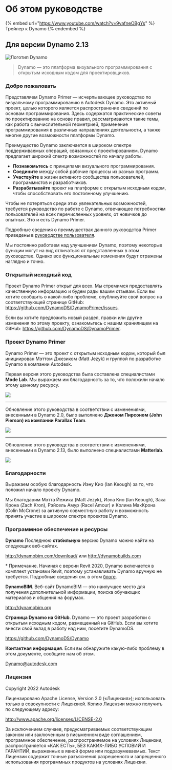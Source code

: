 # Об этом руководстве 

{% embed url="https://www.youtube.com/watch?v=9vafneOBgYs" %} Трейлер к Dynamo {% endembed %}

## Для версии Dynamo 2.13

![Логотип Dynamo](images/dynamo\_logo\_dark-trim.jpg)

> Dynamo — это платформа визуального программирования с открытым исходным кодом для проектировщиков.

### Добро пожаловать

Представляем Dynamo Primer — исчерпывающее руководство по визуальному программированию в Autodesk Dynamo. Это активный проект, целью которого является распространение сведений по основам программирования. Здесь содержатся практические советы по проектированию на основе правил, рассматриваются такие темы, как работа с вычислительной геометрией, применение программирования в различных направлениях деятельности, а также многие другие возможности платформы Dynamo.

Преимущество Dynamo заключается в широком спектре поддерживаемых операций, связанных с проектированием. Dynamo предлагает широкий спектр возможностей по началу работы.

* **Познакомьтесь** с принципами визуального программирования.
* **Соедините** между собой рабочие процессы из разных программ.
* **Участвуйте** в жизни активного сообщества пользователей, программистов и разработчиков.
* **Разрабатывайте** проект на платформе с открытым исходным кодом, чтобы способствовать его постоянному улучшению.

Чтобы не потеряться среди этих увлекательных возможностей, требуется руководство по работе с Dynamo, отвечающее потребностям пользователей на всех перечисленных уровнях, от новичков до опытных. Это и есть Dynamo Primer.

Подробные сведения о преимуществах данного руководства Primer приведены в [руководстве пользователя](1\_introduction/2-primer-user-guide-dynamo-community-and-platform.md).

Мы постоянно работаем над улучшением Dynamo, поэтому некоторые функции могут на вид отличаться от представленных в этом руководстве. Однако все функциональные изменения будут отражены наглядно и точно.

### Открытый исходный код

Проект Dynamo Primer открыт для всех. Мы стремимся предоставлять качественную информацию и будем рады вашим отзывам. Если вы хотите сообщить о какой-либо проблеме, опубликуйте свой вопрос на соответствующей странице GitHub: https://github.com/DynamoDS/DynamoPrimer/issues.

Если вы хотите предложить новый раздел, правки или другие изменения по этому проекту, ознакомьтесь с нашим хранилищем на GitHub: https://github.com/DynamoDS/DynamoPrimer.

### Проект Dynamo Primer

Dynamo Primer — это проект с открытым исходным кодом, который был инициирован Мэттом Джезиком (Matt Jezyk) и группой по разработке Dynamo в компании Autodesk.

Первая версия этого руководства была составлена специалистами **Mode Lab**. Мы выражаем им благодарность за то, что положили начало этому ценному ресурсу.

![](images/MODELAB\_Logo.png)

***

Обновление этого руководства в соответствии с изменениями, внесенными в Dynamo 2.0, было выполнено **Джоном Пирсоном (John Pierson) из компании Parallax Team**.

![](images/PRLX\_Logo.jpg)

***

Обновление этого руководства в соответствии с изменениями, внесенными в Dynamo 2.13, было выполнено специалистами **Matterlab**.

![](images/matterlab\_final-07.jpg)

### Благодарности

Выражаем особую благодарность Иэну Кио (Ian Keough) за то, что положил начало проекту Dynamo.

Мы благодарим Мэтта Йежика (Matt Jezyk), Иэна Кио (Ian Keough), Зака Крона (Zach Kron), Рэйсель Амур (Racel Amour) и Колина МакКрона (Colin McCrone) за активную совместную работу и возможность принять участие в широком спектре проектов Dynamo.

### Программное обеспечение и ресурсы

**Dynamo** Последнюю **стабильную** версию Dynamo можно найти на следующих веб-сайтах.

http://dynamobim.com/download/ или http://dynamobuilds.com

* Примечание. Начиная с версии Revit 2020, Dynamo включается в комплект установки Revit, поэтому устанавливать Dynamo вручную не требуется. Подробные сведения см. в этом [блоге](https://dynamobim.org/dynamo-core-2-1-release/).

**DynamoBIM**. Веб-сайт DynamoBIM — это наилучшее место для получения дополнительной информации, поиска обучающих материалов и общения на форумах.

http://dynamobim.org

**Страница Dynamo на GitHub**. Dynamo — это проект разработки с открытым исходным кодом, размещенный на GitHub. Если вы хотите внести свой вклад в работу над ним, посетите DynamoDS.

https://github.com/DynamoDS/Dynamo

**Контактная информация**. Если вы обнаружите какую-либо проблему в этом документе, сообщите нам об этом.

Dynamo@autodesk.com

### Лицензия

Copyright 2022 Autodesk

Лицензировано Apache License, Version 2.0 («Лицензия»); использовать только в совокупности с Лицензией. Копию Лицензии можно получить по следующему адресу:

http://www.apache.org/licenses/LICENSE-2.0

За исключением случаев, предусматриваемых соответствующим законом или заключенным в письменном виде соглашением, программное обеспечение, распространяемое на условиях Лицензии, распространяется «КАК ЕСТЬ», БЕЗ КАКИХ-ЛИБО УСЛОВИЙ И ГАРАНТИЙ, выраженных в явной форме или подразумеваемых. Текст Лицензии содержит точные разъяснения разрешенного и запрещенного использования программных продуктов на условиях Лицензии.
